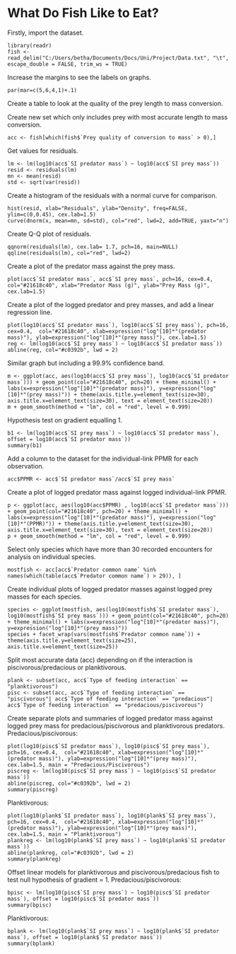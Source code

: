 # What Do Fish Like to Eat?
Firstly, import the dataset.
```{r}
library(readr)
fish <- read_delim("C:/Users/betha/Documents/Docs/Uni/Project/Data.txt", "\t", escape_double = FALSE, trim_ws = TRUE)
```
Increase the margins to see the labels on graphs.
```{r}
par(mar=c(5,6,4,1)+.1)
```
Create a table to look at the quality of the prey length to mass conversion.

Create new set which only includes prey with most accurate length to mass conversion.
```{r}
acc <- fish[which(fish$`Prey quality of conversion to mass` > 0),]
```
Get values for residuals.
```{r}
lm <- lm(log10(acc$`SI predator mass`) ~ log10(acc$`SI prey mass`))
resid <- residuals(lm)
mn <- mean(resid)
std <- sqrt(var(resid))
```
Create a histogram of the residuals with a normal curve for comparison.
```{r}
hist(resid, xlab="Residuals", ylab="Density", freq=FALSE, ylim=c(0,0.45), cex.lab=1.5)
curve(dnorm(x, mean=mn, sd=std), col="red", lwd=2, add=TRUE, yaxt="n")
```
Create Q-Q plot of residuals.
```{r}
qqnorm(residuals(lm), cex.lab= 1.7, pch=16, main=NULL)
qqline(residuals(lm), col="red", lwd=2)
```

Create a plot of the predator mass against the prey mass.
```{r}
plot(acc$`SI predator mass`, acc$`SI prey mass`, pch=16, cex=0.4, col="#21618c40", xlab="Predator Mass (g)", ylab="Prey Mass (g)", cex.lab=1.5)
```
Create a plot of the logged predator and prey masses, and add a linear regression line.
```{r}
plot(log10(acc$`SI predator mass`), log10(acc$`SI prey mass`), pch=16, cex=0.4,  col="#21618c40", xlab=expression("log"[10]*"(predator mass)"), ylab=expression("log"[10]*"(prey mass)"), cex.lab=1.5)
reg <- lm(log10(acc$`SI prey mass`) ~ log10(acc$`SI predator mass`))
abline(reg, col="#c0392b", lwd = 2)
```
Similar graph but including a 99.9% confidence band.
```{r}
m <- ggplot(acc, aes(log10(acc$`SI prey mass`), log10(acc$`SI predator mass`))) + geom_point(col="#21618c40", pch=20) + theme_minimal() + labs(x=expression("log"[10]*"(predator mass)"), y=expression("log"[10]*"(prey mass)")) + theme(axis.title.y=element_text(size=30), axis.title.x=element_text(size=30), text = element_text(size=20))
m + geom_smooth(method = "lm", col = "red", level = 0.999)
```
Hypothesis test on gradient equalling 1.
```{r}
b1 <- lm(log10(acc$`SI prey mass`) ~ log10(acc$`SI predator mass`), offset = log10(acc$`SI predator mass`))
summary(b1)
```
Add a column to the dataset for the individual-link PPMR for each observation.
```{r}
acc$PPMR <- acc$`SI predator mass`/acc$`SI prey mass`
```
Create a plot of logged predator mass against logged individual-link PPMR.
```{r}
p <- ggplot(acc, aes(log10(acc$PPMR) , log10(acc$`SI predator mass`))) + geom_point(col="#21618c40", pch=20) + theme_minimal() + labs(x=expression("log"[10]*"(predator mass)"), y=expression("log"[10]*"(PPMR)")) + theme(axis.title.y=element_text(size=30), axis.title.x=element_text(size=30), text = element_text(size=20))
p + geom_smooth(method = "lm", col = "red", level = 0.999)
```
Select only species which have more than 30 recorded encounters for analysis on individual species.
```{r}
mostfish <- acc[acc$`Predator common name` %in% names(which(table(acc$`Predator common name`) > 29)), ]
```
Create individual plots of logged predator masses against logged prey masses for each species.
```{r}
species <- ggplot(mostfish, aes(log10(mostfish$`SI predator mass`), log10(mostfish$`SI prey mass`))) + geom_point(col="#21618c40", pch=20) + theme_minimal() + labs(x=expression("log"[10]*"(predator mass)"), y=expression("log"[10]*"(prey mass)"))
species + facet_wrap(vars(mostfish$`Predator common name`)) + theme(axis.title.y=element_text(size=25), axis.title.x=element_text(size=25))
```
Split most accurate data (acc) depending on if the interaction is piscivorous/predacious or planktivorous.
```{r}
plank <- subset(acc, acc$`Type of feeding interaction` == "planktivorous")
pisc <- subset(acc, acc$`Type of feeding interaction` == "piscivorous"| acc$`Type of feeding interaction` == "predacious"| acc$`Type of feeding interaction` == "predacious/piscivorous")
```
Create separate plots and summaries of logged predator mass against logged prey mass for predacious/piscivorous and planktivorous predators.
Predacious/piscivorous:
```{r}
plot(log10(pisc$`SI predator mass`), log10(pisc$`SI prey mass`), pch=16, cex=0.4,  col="#21618c40", xlab=expression("log"[10]*"(predator mass)"), ylab=expression("log"[10]*"(prey mass)"), cex.lab=1.5, main = "Predacious/Piscivorous")
piscreg <- lm(log10(pisc$`SI prey mass`) ~ log10(pisc$`SI predator mass`))
abline(piscreg, col="#c0392b", lwd = 2)
summary(piscreg)
```
Planktivorous:
```{r}
plot(log10(plank$`SI predator mass`), log10(plank$`SI prey mass`), pch=16, cex=0.4,  col="#21618c40", xlab=expression("log"[10]*"(predator mass)"), ylab=expression("log"[10]*"(prey mass)"), cex.lab=1.5, main = "Planktivorous")
plankreg <- lm(log10(plank$`SI prey mass`) ~ log10(plank$`SI predator mass`))
abline(plankreg, col="#c0392b", lwd = 2)
summary(plankreg)
```
Offset linear models for planktivorous and piscivorous/predacious fish to test null hypothesis of gradient = 1.
Predacious/piscivorous:
```{r}
bpisc <- lm(log10(pisc$`SI prey mass`) ~ log10(pisc$`SI predator mass`), offset = log10(pisc$`SI predator mass`))
summary(bpisc)
```
Planktivorous:
```{r}
bplank <- lm(log10(plank$`SI prey mass`) ~ log10(plank$`SI predator mass`), offset = log10(plank$`SI predator mass`))
summary(bplank)
```

